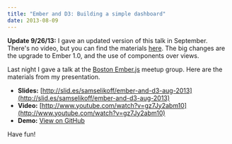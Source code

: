 ```yaml
---
title: "Ember and D3: Building a simple dashboard"
date: 2013-08-09
---
```


**Update 9/26/13:** I gave an updated version of this talk in September. There's no video, but you can find the materials [here](/blog/updated-ember-d3-talk). The big changes are the upgrade to Ember 1.0, and the use of components over views.

Last night I gave a talk at the [Boston Ember.js](http://www.meetup.com/Boston-Ember-js/) meetup group. Here are the materials from my presentation.

- **Slides:** [http://slid.es/samselikoff/ember-and-d3-aug-2013](http://slid.es/samselikoff/ember-and-d3-aug-2013)
- **Video:** [http://www.youtube.com/watch?v=gz7Jy2abm10](http://www.youtube.com/watch?v=gz7Jy2abm10)
- **Demo:** [View on GitHub](https://github.com/samselikoff/talks/tree/master/1-aug2013-d3-ember-simple-dashboard)

Have fun!
